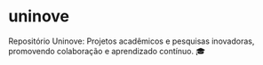 # uninove
Repositório Uninove: Projetos acadêmicos e pesquisas inovadoras, promovendo colaboração e aprendizado contínuo. 🎓
